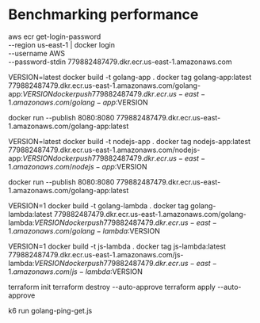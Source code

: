 # Benchmarking performance





aws ecr get-login-password \
        --region us-east-1 | docker login \
        --username AWS \
        --password-stdin 779882487479.dkr.ecr.us-east-1.amazonaws.com

VERSION=latest
docker build -t golang-app .
docker tag golang-app:latest 779882487479.dkr.ecr.us-east-1.amazonaws.com/golang-app:$VERSION
docker push 779882487479.dkr.ecr.us-east-1.amazonaws.com/golang-app:$VERSION

docker run --publish 8080:8080 779882487479.dkr.ecr.us-east-1.amazonaws.com/golang-app:latest

VERSION=latest
docker build -t nodejs-app .
docker tag nodejs-app:latest 779882487479.dkr.ecr.us-east-1.amazonaws.com/nodejs-app:$VERSION
docker push 779882487479.dkr.ecr.us-east-1.amazonaws.com/nodejs-app:$VERSION

docker run --publish 8080:8080 779882487479.dkr.ecr.us-east-1.amazonaws.com/golang-app:latest


VERSION=1
docker build -t golang-lambda .
docker tag  golang-lambda:latest 779882487479.dkr.ecr.us-east-1.amazonaws.com/golang-lambda:$VERSION
docker push 779882487479.dkr.ecr.us-east-1.amazonaws.com/golang-lambda:$VERSION

VERSION=1
docker build -t js-lambda .
docker tag js-lambda:latest 779882487479.dkr.ecr.us-east-1.amazonaws.com/js-lambda:$VERSION
docker push 779882487479.dkr.ecr.us-east-1.amazonaws.com/js-lambda:$VERSION

terraform init
terraform destroy --auto-approve
terraform apply --auto-approve

k6 run golang-ping-get.js
